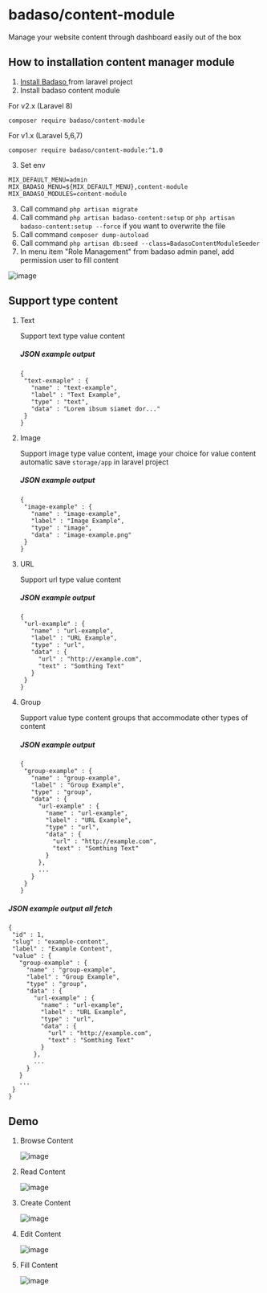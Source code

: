 # badaso/content-module
Manage your website content through dashboard easily out of the box

## How to installation content manager module
1. <a href="https://badaso-docs.uatech.co.id/docs/en/getting-started/installation/" target="blank"> Install Badaso </a> from laravel project
2. Install badaso content module

For v2.x (Laravel 8)
```
composer require badaso/content-module
```

For v1.x (Laravel 5,6,7)
```
composer require badaso/content-module:^1.0
```
3. Set env
```
MIX_DEFAULT_MENU=admin
MIX_BADASO_MENU=${MIX_DEFAULT_MENU},content-module
MIX_BADASO_MODULES=content-module
```
3. Call command `php artisan migrate`
4. Call command `php artisan badaso-content:setup` or `php artisan badaso-content:setup --force` if you want to overwrite the file 
5. Call command `composer dump-autoload`
6. Call command `php artisan db:seed --class=BadasoContentModuleSeeder`
7. In menu item "Role Management" from badaso admin panel, add permission user to fill content

![image](https://user-images.githubusercontent.com/55905844/118775952-a90f3380-b8b1-11eb-9c32-d672f686aeb1.png)

## Support type content
1. Text
   
   Support text type value content 
   ##### JSON example output
   ```
   {
    "text-exmaple" : {
      "name" : "text-example",
      "label" : "Text Example",
      "type" : "text",
      "data" : "Lorem ibsum siamet dor..."
    }
   }
   ```
2. Image
   
   Support image type value content, image your choice for value content automatic save `storage/app` in laravel project
   ##### JSON example output
   ```
   {
    "image-example" : {
      "name" : "image-example",
      "label" : "Image Example",
      "type" : "image",
      "data" : "image-example.png"
    }
   }
   ```
3. URL
  
   Support url type value content
   ##### JSON example output
   ```
   {
    "url-example" : {
      "name" : "url-example",
      "label" : "URL Example",
      "type" : "url",
      "data" : {
        "url" : "http://example.com",
        "text" : "Somthing Text"
      }
    }
   }
   ```
4. Group

   Support value type content groups that accommodate other types of content
   ##### JSON example output
   ```
   {
    "group-example" : {
      "name" : "group-example",
      "label" : "Group Example",
      "type" : "group",
      "data" : {
        "url-example" : {
          "name" : "url-example",
          "label" : "URL Example",
          "type" : "url",
          "data" : {
            "url" : "http://example.com",
            "text" : "Somthing Text"
          }
        },
        ...
      }
    }
   }
   ```
 ##### JSON example output all fetch
 ```
 {
  "id" : 1,
  "slug" : "example-content",
  "label" : "Example Content",
  "value" : {
    "group-example" : {
      "name" : "group-example",
      "label" : "Group Example",
      "type" : "group",
      "data" : {
        "url-example" : {
          "name" : "url-example",
          "label" : "URL Example",
          "type" : "url",
          "data" : {
            "url" : "http://example.com",
            "text" : "Somthing Text"
          }
        },
        ...
      }
    }
    ...
  }
 }
 ```
 
 ## Demo
 1. Browse Content

    ![image](https://user-images.githubusercontent.com/55905844/118776324-128f4200-b8b2-11eb-891e-099c5f5672c7.png)
 2. Read Content

    ![image](https://user-images.githubusercontent.com/55905844/118776417-2a66c600-b8b2-11eb-865d-620666ab9c9c.png)
 3. Create Content

    ![image](https://user-images.githubusercontent.com/55905844/118776622-61d57280-b8b2-11eb-98d2-d07947d71738.png)
 4. Edit Content 

    ![image](https://user-images.githubusercontent.com/55905844/118776790-8e898a00-b8b2-11eb-83b4-4033dbf3ce5d.png)
 5. Fill Content

    ![image](https://user-images.githubusercontent.com/55905844/118776916-b37dfd00-b8b2-11eb-86a7-c07f48f6eedc.png)




















